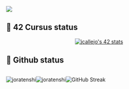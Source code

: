 <img aling="rigt" src="https://visitor-badge.laobi.icu/badge?page_id=JoraTenshi.visitor" />

## 📌 42 Cursus status

<p align=center>
  <a href="https://github.com/oakoudad/badge42"><img src="https://badge.mediaplus.ma/kettlebells/jcallejo?1337Badge=off&UM6P=off" alt="jcallejo's 42 stats" /></a>
</p>

## :pushpin: Github status
<div style="display: flex; flex-direction: row; align-items: center;flex-wrap: wrap">
    <div>
  <p align="center"><img src="https://github-readme-stats.vercel.app/api/top-langs?username=joratenshi&show_icons=true&locale=en&layout=compact&token=${process.env.PAT_1}" alt="joratenshi" /></p>
</div>
<div>
  <p align="center"><img src="https://github-readme-stats.vercel.app/api?username=joratenshi&show_icons=true&locale=en&token=${process.env.PAT_1}" alt="joratenshi" /></p>
</div>
    <div>
      <p align="center"><img src="https://streak-stats.demolab.com/?user=joratenshi" alt="GitHub Streak"><p>
    </div>
</div>
